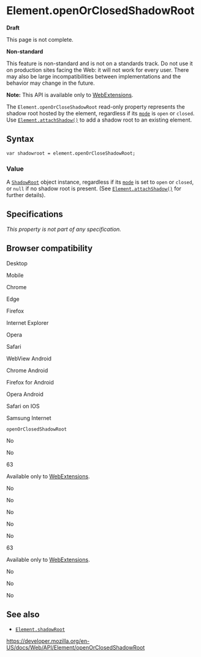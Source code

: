 # Element.openOrClosedShadowRoot

**Draft**

This page is not complete.

**Non-standard**

This feature is non-standard and is not on a standards track. Do not use it on production sites facing the Web: it will not work for every user. There may also be large incompatibilities between implementations and the behavior may change in the future.

**Note:** This API is available only to [WebExtensions](https://developer.mozilla.org/en-US/docs/Mozilla/Add-ons/WebExtensions).

The `Element.openOrCloseShadowRoot` read-only property represents the shadow root hosted by the element, regardless if its [`mode`](../shadowroot/mode) is `open` or `closed`. Use [`Element.attachShadow()`](attachshadow) to add a shadow root to an existing element.

## Syntax

    var shadowroot = element.openOrCloseShadowRoot;

### Value

A [`ShadowRoot`](../shadowroot) object instance, regardless if its [`mode`](../shadowroot/mode) is set to `open` or `closed`, or `null` if no shadow root is present. (See [`Element.attachShadow()`](attachshadow) for further details).

## Specifications

_This property is not part of any specification._

## Browser compatibility

Desktop

Mobile

Chrome

Edge

Firefox

Internet Explorer

Opera

Safari

WebView Android

Chrome Android

Firefox for Android

Opera Android

Safari on IOS

Samsung Internet

`openOrClosedShadowRoot`

No

No

63

Available only to [WebExtensions](https://developer.mozilla.org/docs/Mozilla/Add-ons/WebExtensions).

No

No

No

No

No

63

Available only to [WebExtensions](https://developer.mozilla.org/docs/Mozilla/Add-ons/WebExtensions).

No

No

No

## See also

- [`Element.shadowRoot`](shadowroot)

<a href="https://developer.mozilla.org/en-US/docs/Web/API/Element/openOrClosedShadowRoot" class="_attribution-link">https://developer.mozilla.org/en-US/docs/Web/API/Element/openOrClosedShadowRoot</a>
